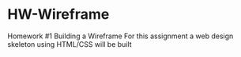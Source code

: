 # HW-Wireframe
Homework #1 Building a Wireframe
For this assignment a web design skeleton using HTML/CSS will be built
